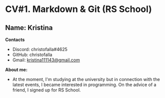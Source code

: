 # CV#1. Markdown & Git (RS School)

## Name: Kristina

**Contacts**
  * Discord: christofalla#4625
  * GitHub: christofalla
  * Gmail: kristina111143@gmail.com


**About me:**
* At the moment, I'm studying at the university but in connection with the latest events, I became interested in programming. On the 
advice of a friend, I signed up for RS School.